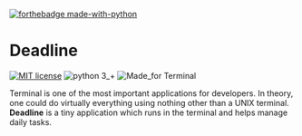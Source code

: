 [![forthebadge made-with-python](http://ForTheBadge.com/images/badges/made-with-python.svg)](https://www.python.org/)

# Deadline
[![MIT license](https://img.shields.io/badge/License-MIT-blue.svg)](https://lbesson.mit-license.org/)
![python 3_+](https://img.shields.io/badge/python-3_+-green.svg)
![Made_for Terminal](https://img.shields.io/badge/UNDER-DEVELOPMENT-red.svg)

Terminal is one of the most important applications for developers. In theory, one could do virtually everything using nothing other than a UNIX terminal. **Deadline** is a tiny application which runs in the terminal and helps manage daily tasks.
